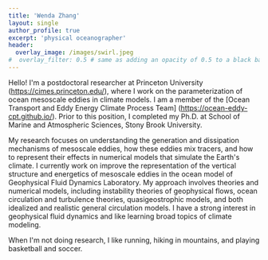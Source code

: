 ```yaml
---
title: 'Wenda Zhang'
layout: single
author_profile: true
excerpt: 'physical oceanographer'
header:
  overlay_image: /images/swirl.jpeg
#  overlay_filter: 0.5 # same as adding an opacity of 0.5 to a black background
---
```



Hello! I'm a postdoctoral researcher at Princeton University (https://cimes.princeton.edu/),
where I work on the parameterization of ocean mesoscale eddies in climate models. I am a member of the [Ocean Transport and Eddy Energy Climate Process Team] 
(https://ocean-eddy-cpt.github.io/). 
Prior to this position, I completed my Ph.D. at School of Marine and 
Atmospheric Sciences, Stony Brook University.

My research focuses on understanding the generation and dissipation mechanisms of mesoscale eddies, how these eddies mix tracers, and how to represent their effects in numerical 
models that simulate the Earth's climate. 
I currently work on improve the representation of the vertical structure and energetics of mesoscale eddies in the ocean model of Geophysical Fluid Dynamics Laboratory. 
My approach involves theories and numerical models, including instability theories of geophysical flows, ocean circulation and turbulence theories, quasigeostrophic models, 
and both idealized and realistic general circulation models.
I have a strong interest in geophysical fluid dynamics and like learning broad topics of climate modeling.

When I'm not doing research, I like running, hiking in mountains, and playing basketball and soccer.


